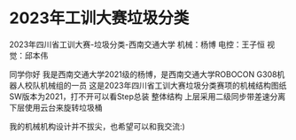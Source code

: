 # 2023年工训大赛垃圾分类
2023年四川省工训大赛-垃圾分类-西南交通大学
机械：杨博
电控：王子恒
视觉：邱本伟

同学你好
我是西南交通大学2021级的杨博，是西南交通大学ROBOCON G308机器人校队机械组的一员
这是2023年四川省工训大赛垃圾分类赛项的机械结构图纸
SW版本为2021，打不开可以看Step总装
整体结构
上层采用二级同步带差速分离
下层使用云台来旋转垃圾桶

我的机械机构设计并不拔尖，也希望可以和我交流:)
